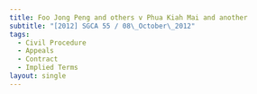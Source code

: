 ```yaml
---
title: Foo Jong Peng and others v Phua Kiah Mai and another
subtitle: "[2012] SGCA 55 / 08\_October\_2012"
tags:
  - Civil Procedure
  - Appeals
  - Contract
  - Implied Terms
layout: single
---
```


